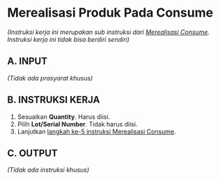 # Merealisasi Produk Pada Consume

*(Instruksi kerja ini merupakan sub instruksi dari [Merealisasi Consume](./transfer.md). Instruksi kerja ini tidak bisa berdiri sendiri)*

## A. INPUT

*(Tidak ada prasyarat khusus)*

## B. INSTRUKSI KERJA

1. Sesuaikan **Quantity**. Harus diisi.
2. Pilih **Lot/Serial Number**. Tidak harus diisi.
3. Lanjutkan [langkah ke-5 instruksi Merealisasi Consume](./transfer.md#l5).

## C. OUTPUT

*(Tidak ada instruksi khusus)*
